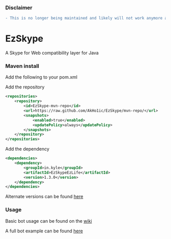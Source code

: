 ### Disclaimer
```diff
- This is no longer being maintained and likely will not work anymore as the protocol used for connecting to the Skype web interface has most likely changed. 
```

# EzSkype
A Skype for Web compatibility layer for Java

### Maven install

Add the following to your pom.xml

Add the repository
```xml
<repositories>
    <repository>
        <id>EzSkype-mvn-repo</id>
        <url>https://raw.github.com/AkHo1ic/EzSkype/mvn-repo/</url>
        <snapshots>
            <enabled>true</enabled>
            <updatePolicy>always</updatePolicy>
        </snapshots>
    </repository>
</repositories>
```
Add the dependency

```xml
<dependencies>
    <dependency>
        <groupId>in.kyle</groupId>
        <artifactId>EzSkypeEzLife</artifactId>
        <version>1.3.0</version>
    </dependency>
</dependencies>
```

Alternate versions can be found [here](https://jitpack.io/#AkHo1ic/EzSkype)

### Usage

Basic bot usage can be found on the [wiki](https://github.com/AkHo1ic/EzSkype/wiki)

A full bot example can be found [here](https://github.com/AkHo1ic/EzSkype/blob/master/src/test/java/TestSkypeBot.java)
